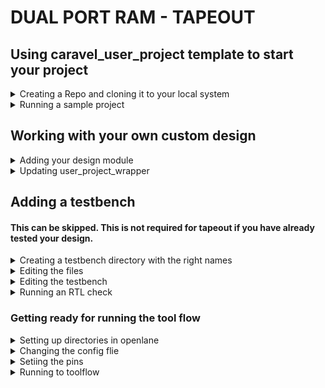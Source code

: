 # DUAL PORT RAM - TAPEOUT

## Using caravel_user_project template to start your project
<details>
  <summary>Creating a Repo and cloning it to your local system</summary>
  
+ First go to this link to [`caravel_user_project`](https://github.com/efabless/caravel_user_project) and create a repository using the template.
+ Copy your newly created github repository link from the `<> Code` menu in github.

![image](https://github.com/Vishnu1426/pes_ram_design_tapeout/assets/79538653/0e9494c8-6c6f-4271-80ef-ec02c010415e)

+ Then go to your terminal and open root user by typing `sudo su`. Type your password and your will be in root.
+ Type the following code and change the `<your repo link>` with your repository link that you copied and press `Enter`.
```
git clone <your repo link>
```

![image](https://github.com/Vishnu1426/pes_ram_design_tapeout/assets/79538653/7eb5fb81-1d01-427f-b8da-ab4f3d549a51)

+ Now, create a directory named `dependencies` where all your dependencies will be present. You will have to manually export the variables to point to this `dependencies` directory.
+ Replace `<your_repo_name>` with the name of your repository that you cloned.
```Mint
mkdir dependencies
export OPENLANE_ROOT=$(pwd)/dependencies/openlane_src
export PDK_ROOT=$(pwd)/dependencies/pdks
cd <your_repo_name>
make setup
```
+ Now your repository cloning is complete.
</details>

<details>
  <summary>Running a sample project</summary>

+ To check if everything is working fine we can run an example project which comes with the template.
+ To do this type the following after going into the directory of your cloned repository.
```
make user_proj_example
```
+ It takes some time and starts like this:

![image](https://github.com/Vishnu1426/pes_ram_design_tapeout/assets/79538653/cb8ef924-7126-4c3f-830d-e67c09c4cbdd)

+ Once it is completed, you get a `[sucess]: Flow complete` message in the terminal. This means that the flow has been completed.

+ You can check your gds output if you want to using klayout.
+ If you don't have klayout already installed, in a new terminal, type
```
sudo apt install klayout
```
</details>

## Working with your own custom design
<details>
<summary>Adding your design module</summary>

+ First step is to make sure your design file is in the required directory.
+ To do this, type the following when you are in your repo's directory in terminal
```
cd verilog/rtl
```
+ Now we need to place your design file in this directory. Use the `cp` command to do that. Make sure you add the period `.` after typing the design file path
```
cp <your design file path> .
```
</details>

<details>
  <summary>Updating user_project_wrapper</summary>

+ Open the `user_project_wrapper.v` file and change the names of design files in the required places from `user_proj_example` to whatever your design file name is.
+ Type out your module name and instance name.
+ Before changing it will look like this
![image](https://github.com/Vishnu1426/pes_ram_design_tapeout/assets/79538653/6f899f50-d24a-4782-b0f9-4fbbbc6aeb85)

+ It will look like this after changing module name and the instance name

![image](https://github.com/Vishnu1426/pes_ram_design_tapeout/assets/79538653/5eedb6ee-9d3e-47d5-bd8d-bbf14589e3aa)

+ After this add the digital domain power-in and ground pins to your design module. This is not compulsory but it will help prevent errors in the later stages.
```
`ifdef USE_POWER_PINS
  inout vccd1,	// User area 1 1.8V supply
  inout vssd1, // User area 1 digital ground
`endif
```
+ After adding the above lines my design module looks like this.

![image](https://github.com/Vishnu1426/pes_ram_design_tapeout/assets/79538653/690ba081-d2f1-4acb-9361-31d9c90d325d)

+ Continue with the instantiation process. Remove or comment out the wishbone slave ports, logic analyser and IRQ.
+ Change the names of clock and reset signals.
+ Do these things only under your project in the wrapper not the ones above it.
+ Change the output names to your output reg names. Make sure the bits are correct.
+ If you can afford it, make sure you start using output ports from port 8, like I have done.
+ My `user_project_wrapper.v` looks like this after updating

![image](https://github.com/Vishnu1426/pes_ram_design_tapeout/assets/79538653/4c3e8b84-5bb5-4396-92f2-f277cd5d3220)

+ `oeb` stands for output enable bit. Add this to your design module and have the same number of bits of oeb as you have outputs bits.
+ I have 8x2 bits output so I have 16 bit oeb.

![image](https://github.com/Vishnu1426/pes_ram_design_tapeout/assets/79538653/0f1a3528-ae4e-4d04-bad0-d783e1bb5fa9)

+ Open this in the includes sub-folder in verilog folder
```
gedit includes.rtl.caravel_user_project 
```
+ The above file should look like this after updating. Upadate the name of the design module.

![image](https://github.com/Vishnu1426/pes_ram_design_tapeout/assets/79538653/bdd93de8-8364-4777-8278-71297cc32510)

</details>


## Adding a testbench 
#### This can be skipped. This is not required for tapeout if you have already tested your design.

<details>
  <summary>Creating a testbench directory with the right names</summary>
+ Go to the 'dv' directory.
+ Type the follwing'
```
cp -r io_ports/ <your_design_name>
rename s/io_ports/<your_design_name>/ *
```
+ Now the names of the files in io_ports folder will be adjusted to your module name. 
+ You can check it by going into your design folder which was freshly created by the above commands and check the files in it.
</details>

<details>
  <summary>Editing the files</summary>
  
+ Open the .c file.
+ Change the port number to start from 8, if you have started from port 8.
+ Add or delete ports based on the number of ports you are actually using.
+ My file looks like this after adding.

![image](https://github.com/Vishnu1426/pes_ram_design_tapeout/assets/79538653/65cf2169-aa3d-42fe-8ee8-b7b1899cdf41)

</details>

<details>
  <summary>Editing the testbench</summary>
  
+ Open the testbench file, i.e., `<your_design_tb.v>`
+ Update the design names in the following places

![image](https://github.com/Vishnu1426/pes_ram_design_tapeout/assets/79538653/0db6b767-9216-42e9-997c-1ee27c4b547f)

![image](https://github.com/Vishnu1426/pes_ram_design_tapeout/assets/79538653/7008a684-f309-4b03-b55f-ec07a8da323d)

+ Comment out the following 'if' section

![image](https://github.com/Vishnu1426/pes_ram_design_tapeout/assets/79538653/c53853fa-eacd-4f18-aefb-fe967f83865d)

+ Also change the following according to what you have given in the wrapper file.
+ The bits have to be changed for the convenience pins. These should be same as the oeb pins that you are using.

![image](https://github.com/Vishnu1426/pes_ram_design_tapeout/assets/79538653/6b2587b6-16e8-4814-a77c-93b9808cb598)

</details>

<details>
  <summary>Running an RTL check</summary>
  
+ Type the following to check the design
```
make verify-<your_design_name>-rtl
```
+ This will not work since we have not adjusted the test for our project. Missing files will be downloaded automatically.

![image](https://github.com/Vishnu1426/pes_ram_design_tapeout_old/assets/79538653/968cd62f-05d6-43d2-aba4-74bb5fa3f136)

+ To actually pass the test, in the section of the testbench where wait is being used, you have to put in your actual outputs that you are expecting out of output pins.
+ The tool will check of the output match and will give whether test has been passed or not.
+ The gtkwave view will have some signals set to Z and X since we have ran the flow with some things missing.

![image](https://github.com/Vishnu1426/pes_ram_design_tapeout_old/assets/79538653/cd6bef0d-29be-4ddc-9313-1ec7c823451e)

+ The above gtkwave vcd can be found in the dv directory in the verilog directory.
+ If you want to use the test change the required variables in the testbench file as mentioned above so that the code waits till the correct output comes and then declares the test passed.
+ Since we have already tested the design previously we can move on to the next step.

</details>

### Getting ready for running the tool flow

<details>
  <summary>Setting up directories in openlane</summary>

+ As mentioned, we made this repository using a template from efables.
+ Therefore there is a template available for us for the openlane flow directory.
+ Go to the openlane directory using `cd`.
+ Type the following in it
```
cp -r user_proj_example/ <your_design_name> 
```
+ This will copy all the files from `user_proj_example` to another folder named `<your_design_name`.   
</details>

<details>
  <summary>Changing the config flie</summary>

+ You have to edit the `config.json` file to make sure it is good for your design.
+ Open the `config.json` file.
+ Under the `DESGIN_NAME`, change from `user_proj_example` to your design name.
+ Do the same under `VERILOG_FILES`.
+ My `config.json` looks like this after changing.

![image](https://github.com/Vishnu1426/pes_ram_design_tapeout/assets/79538653/ef7e6e01-2460-45d3-bc01-62b03c106a93)

+ Change the name `CLOCK_PORT` to whatever variable the clock signal has in your design module.
+ Reduce or increase the `DIE_AREA` based on the size of your design.

![image](https://github.com/Vishnu1426/pes_ram_design_tapeout/assets/79538653/16fd6c08-1fda-426f-8914-66bd3a27d3a2)

+ Change the `MAX_FANOUT_CONSTRAINT` also if you want. I have mine set at 20. 
</details>

<details>
  <summary>Setiing the pins</summary>

+ You need to add the pins to the `pin_order_cfg` file.
+ It should be based on your design file. All the input and output ports that you are using should be mentioned here **except the power pins**.
+ My design file has the following inputs and outputs.
```verilog
module pes_ram_design_tapeout(
`ifdef USE_POWER_PINS
  inout vccd1,	// User area 1 1.8V supply
  inout vssd1, // User area 1 digital ground
`endif 

  input [7:0] data_a, data_b, //input data
  input [5:0] addr_a, addr_b, //Port A and Port B address
  input we_a, we_b, //write enable for Port A and Port B
  input clk, //clk
  output reg [7:0] q_a, q_b, //output data at Port A and Port B
  output wire [15:0] io_oeb
);
```
+ This is what my `pin_order.cfg` looks like. Since I am using 16 bit `oeb`, I have added more `io_oeb` variables.
```verilog
#BUS_SORT

#S
wb_.*
wbs_.*
la_.*
irq.*

#E
clk
we_a
we_b
addr_a\[0\]
addr_b\[0\]
data_a\[0\]
data_b\[0\]
q_a\[0\]
q_b\[0\]
addr_a\[1\]
addr_b\[1\]
data_a\[1\]
data_b\[1\]
q_a\[1\]
q_b\[1\]
addr_a\[2\]
addr_b\[2\]
data_a\[2\]
data_b\[2\]
q_a\[2\]
q_b\[2\]
addr_a\[3\]
addr_b\[3\]
data_a\[3\]
data_b\[3\]
q_a\[3\]
q_b\[3\]
addr_a\[4\]
addr_b\[4\]
data_a\[4\]
data_b\[4\]
q_a\[4\]
q_b\[4\]
addr_a\[5\]
addr_b\[5\]
data_a\[5\]
data_b\[5\]
q_a\[5\]
q_b\[5\]
data_a\[6\]
data_b\[6\]
q_a\[6\]
q_b\[6\]
data_a\[7\]
data_b\[7\]
q_a\[7\]
q_b\[7\]

io_oeb\[0\]
io_oeb\[1\]
io_oeb\[2\]
io_oeb\[3\]
io_oeb\[4\]
io_oeb\[5\]
io_oeb\[6\]
io_oeb\[7\]

#WR
io_oeb\[8\]
io_oeb\[9\]
io_oeb\[10\]
io_oeb\[11\]
io_oeb\[12\]
io_oeb\[13\]
io_oeb\[14\]
io_oeb\[15\]
io_oeb\[16\]
io_oeb\[17\]
io_oeb\[18\]
io_oeb\[19\]
io_oeb\[20\]
io_oeb\[21\]
io_oeb\[22\]
io_oeb\[23\]
```
+ Add all the `\` in the right places as shown above.
+ For single bit variables, don't add any `\`. My `clk` signal is single bit.
</details>

<details>
  <summary>Running to toolflow</summary>

+ Now to run the entire toolflow, come out of openlane and be in your repo's directory.
+ Make sure you are in the terminal where you did your `export` commands initially in your `dependencies` folder. If you are in a different terminal, do those steps again.
+ Once you are ready in your repo's folder, type the following and replace `<your_design_name>` with your design name what you have given everywhere.
```
time make <your_design_name>
```
+ The openlane tool will start and synthesis to gds will be done here.

<details>
  <summary>Possible Errors</summary>
  
+ You might get some erros in between. Correct them and try again.
+ Some errors could be placement errors saying `unmatched_pins`. This means that there is some issue with the names in your `pin_order.cfg` file.
+ Another placement error could occur, which is actually a python error. This again could be an issue with the `\` in your `pin_order.cfg` file.
+ Larger die area will increase the complexity of power distribution network. Therefore keep it exactly how much is required.
+ Smaller die area might give your a `die area too small` error or something similar due to high density of power distribution network lines.
+ During `detailed_routing`, your system might start using up a lot of ram and end up hanging. To prevent this make sure you have system monitor opened on the side and monitor the ram.
+ If your ram usage goes beyond 90% usage, stop the flow. Reduce the `DIE_AREA` a little and try again.
+ Larger die area consumes more memory.
+ If you run out of memory while trying different parameters, delete the old runs and that will give you some space.
+ The runs will be in the `runs` directory in `openlane/<your_design_name>`.
+ Use `rm -r <run_name>` to recorsively delete everything in that particular run.
</details>

<details>
  <summary>Cheking the tool flow completion</summary>

+ After the final run and completion of flow, you will get a `[SUCESS]: Flow complete` message in the termninal just like how you got for the `user_proj_example`
+ This is what the output looks like after finishing.
+ Fanout violations can be corrected by changing the fanout parameters in the `config.json` file. I am not doing that for the time being since it is just a rule of thumb and not compulsory.

![image](https://github.com/Vishnu1426/pes_ram_design_tapeout/assets/79538653/fa65c286-3e7a-4a76-a854-7c0b5371246a)
</details>

<details>
  <summary>Viewing the GDS file</summary>
  
+ To view the GDS file in your runs, go the runs directory of your most recent run.
+ The runs will be in the `runs` directory in `openlane/<your_design_name>`.
+ Your gds file will be in the following path. Change `<your_design_name>` with your design name accordingly.
```
/home/vishnu/<your_design_name>/openlane/<your_design_name>/runs/23_11_26_01_03/results/final/gds
```
+ Go to the above directory and type
```
klayout <your_design_name>
```
+ This is what my final gds file looks like

![image](https://github.com/Vishnu1426/pes_ram_design_tapeout/assets/79538653/005d60ce-597f-404f-a8b6-c17c403d95f6)

</details>
